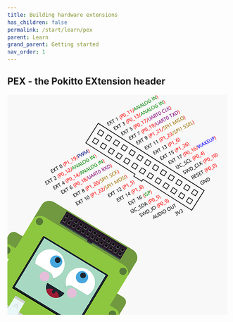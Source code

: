 ```yaml
---
title: Building hardware extensions
has_children: false
permalink: /start/learn/pex
parent: Learn
grand_parent: Getting started
nav_order: 1
---
```


## PEX - the Pokitto EXtension header

<img src="../../../assets/images/pex.png">
